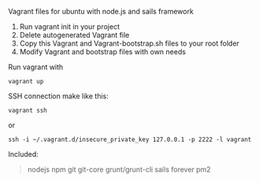 Vagrant files for ubuntu with node.js and sails framework

1. Run vagrant init in your project
2. Delete autogenerated Vagrant file
3. Copy this Vagrant and Vagrant-bootstrap.sh files to your root folder
4. Modify Vagrant and bootstrap files with own needs

Run vagrant with
```
vagrant up
```
SSH connection make like this:
```
vagrant ssh
``` 
or 
``` 
ssh -i ~/.vagrant.d/insecure_private_key 127.0.0.1 -p 2222 -l vagrant
```

Included:
> nodejs 
> npm 
> git 
> git-core
> grunt/grunt-cli
> sails
> forever
> pm2
